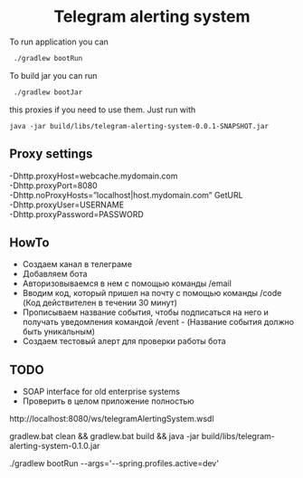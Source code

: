 <div align="center">
    <h1>Telegram alerting system</h1>
</div>

To run application you can
```sh
 ./gradlew bootRun
```
To build jar you can run

```sh
 ./gradlew bootJar
```

this proxies if you need to use them. Just run with
```
java -jar build/libs/telegram-alerting-system-0.0.1-SNAPSHOT.jar  
```

## Proxy settings
-Dhttp.proxyHost=webcache.mydomain.com  
-Dhttp.proxyPort=8080  
-Dhttp.noProxyHosts=”localhost|host.mydomain.com” GetURL  
-Dhttp.proxyUser=USERNAME  
-Dhttp.proxyPassword=PASSWORD  

## HowTo
- Создаем канал в телеграме
- Добавляем бота
- Авторизовываемся в нем с помощью команды /email
- Вводим код, который пришел на почту с помощью команды /code (Код действителен в течении 30 минут)
- Прописываем название события, чтобы подписаться на него и получать уведомления командой /event - (Название события должно быть уникальным)
- Создаем тестовый алерт для проверки работы бота

## TODO
- SOAP interface for old enterprise systems
- Проверить в целом приложение полностью


http://localhost:8080/ws/telegramAlertingSystem.wsdl


gradlew.bat clean && gradlew.bat build && java -jar build/libs/telegram-alerting-system-0.1.0.jar

./gradlew bootRun --args='--spring.profiles.active=dev'